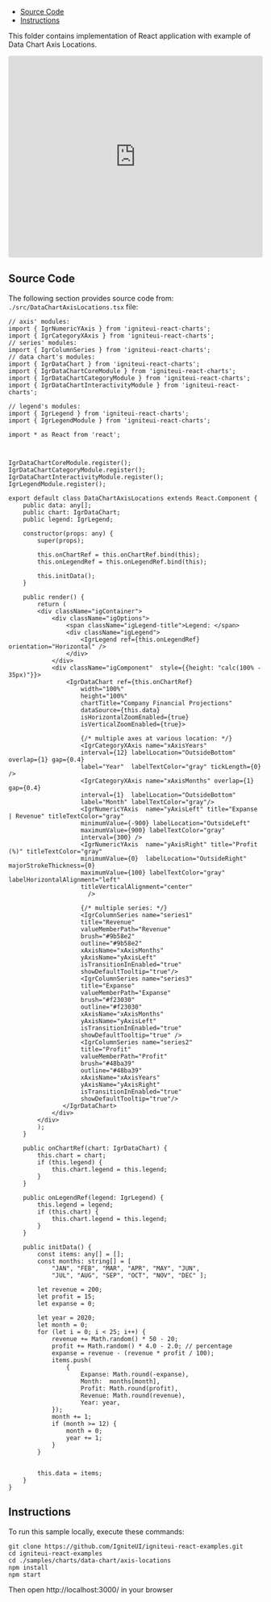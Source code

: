 <!-- NOTE: do not change this file because it will be auto re-generated from template file: -->
<!-- https://github.com/IgniteUI/igniteui-react-examples/tree/master/sample-template-files/ReadMe.md -->

<!-- ## Table of Contents -->
<!-- - [Sample Preview](#Sample-Preview) -->
- [Source Code](#Source-Code)
- [Instructions](#Instructions)

This folder contains implementation of React application with example of Data Chart Axis Locations.
<!-- in the Data Chart component -->
<!-- [Data Chart](https://infragistics.com/Reactsite/components/data-chart.html) -->

<html lang="en" xmlns="http://www.w3.org/1999/xhtml">
    <body>
        <!-- <a target="_blank" href="https://codesandbox.io/s/github/IgniteUI/igniteui-react-examples/tree/master/samples/charts/data-chart/axis-locations?fontsize=14&hidenavigation=1&theme=dark&view=preview&file=/src/DataChartAxisLocations.tsx" rel="noopener noreferrer">
            <img height="40px" style="border-radius: 0.5rem" alt="Edit on CodeSandbox" src="https://static.infragistics.com/xplatform/images/sandbox/edit.png"/>
        </a> -->
        <!-- <a target="_blank"
href="https://codesandbox.io/s/github/IgniteUI/igniteui-react-examples/tree/master/samples/maps/geo-map/binding-csv-points?fontsize=14&hidenavigation=1&theme=dark&view=preview">
            <img alt="Edit Sample" src="https://codesandbox.io/static/img/play-codesandbox.svg"/>
        </a> -->
        <!-- <a target="_blank" style="margin-left: 0.5rem"
href="https://codesandbox.io/embed/github/IgniteUI/igniteui-react-examples/tree/master/samples/charts/data-chart/axis-locations?fontsize=14&hidenavigation=1&theme=dark&view=preview&file=/src/DataChartAxisLocations.tsx">
            <img height="40px" style="border-radius: 5px" alt="View on CodeSandbox" src="https://static.infragistics.com/xplatform/images/sandbox/view.png"/>
        </a> -->
        <!-- <a target="_blank"
href="https://codesandbox.io/embed/github/IgniteUI/igniteui-react-examples/tree/master/samples/maps/geo-map/binding-csv-points?fontsize=14&hidenavigation=1&theme=dark&view=preview">
            <img alt="View on CodeSandbox" src="https://static.infragistics.com/xplatform/images/sandbox/view.png"/>
        </a>
https://codesandbox.io/embed/react-treemap-overview-rtb45
https://codesandbox.io/static/img/play-codesandbox.svg
https://codesandbox.io/embed/react-treemap-overview-rtb45?view=browser -->
    </body>
</html>

<!-- ## Sample Preview -->

<iframe
  src="https://codesandbox.io/embed/github/IgniteUI/igniteui-react-examples/tree/master/samples/charts/data-chart/axis-locations?fontsize=14&hidenavigation=1&theme=dark&view=preview&file=/src/DataChartAxisLocations.tsx"
  style="width:100%; height:400px; border:0; border-radius: 4px; overflow:hidden;"
  allow="accelerometer; ambient-light-sensor; camera; encrypted-media; geolocation; gyroscope; hid; microphone; midi; payment; usb; vr"
  sandbox="allow-forms allow-modals allow-popups allow-presentation allow-same-origin allow-scripts"
></iframe>

## Source Code

The following section provides source code from:
`./src/DataChartAxisLocations.tsx` file:

```tsx
// axis' modules:
import { IgrNumericYAxis } from 'igniteui-react-charts';
import { IgrCategoryXAxis } from 'igniteui-react-charts';
// series' modules:
import { IgrColumnSeries } from 'igniteui-react-charts';
// data chart's modules:
import { IgrDataChart } from 'igniteui-react-charts';
import { IgrDataChartCoreModule } from 'igniteui-react-charts';
import { IgrDataChartCategoryModule } from 'igniteui-react-charts';
import { IgrDataChartInteractivityModule } from 'igniteui-react-charts';

// legend's modules:
import { IgrLegend } from 'igniteui-react-charts';
import { IgrLegendModule } from 'igniteui-react-charts';

import * as React from 'react';



IgrDataChartCoreModule.register();
IgrDataChartCategoryModule.register();
IgrDataChartInteractivityModule.register();
IgrLegendModule.register();

export default class DataChartAxisLocations extends React.Component {
    public data: any[];
    public chart: IgrDataChart;
    public legend: IgrLegend;

    constructor(props: any) {
        super(props);

        this.onChartRef = this.onChartRef.bind(this);
        this.onLegendRef = this.onLegendRef.bind(this);

        this.initData();
    }

    public render() {
        return (
        <div className="igContainer">
            <div className="igOptions">
                <span className="igLegend-title">Legend: </span>
                <div className="igLegend">
                    <IgrLegend ref={this.onLegendRef} orientation="Horizontal" />
                </div>
            </div>
            <div className="igComponent"  style={{height: "calc(100% - 35px)"}}>
                <IgrDataChart ref={this.onChartRef}
                    width="100%"
                    height="100%"
                    chartTitle="Company Financial Projections"
                    dataSource={this.data}
                    isHorizontalZoomEnabled={true}
                    isVerticalZoomEnabled={true}>

                    {/* multiple axes at various location: */}
                    <IgrCategoryXAxis name="xAxisYears"
                    interval={12} labelLocation="OutsideBottom" overlap={1} gap={0.4}
                    label="Year"  labelTextColor="gray" tickLength={0} />
                    <IgrCategoryXAxis name="xAxisMonths" overlap={1} gap={0.4}
                    interval={1}  labelLocation="OutsideBottom"
                    label="Month" labelTextColor="gray"/>
                    <IgrNumericYAxis  name="yAxisLeft" title="Expanse | Revenue" titleTextColor="gray"
                    minimumValue={-900} labelLocation="OutsideLeft"
                    maximumValue={900} labelTextColor="gray"
                    interval={300} />
                    <IgrNumericYAxis  name="yAxisRight" title="Profit (%)" titleTextColor="gray"
                    minimumValue={0}  labelLocation="OutsideRight" majorStrokeThickness={0}
                    maximumValue={100} labelTextColor="gray" labelHorizontalAlignment="left"
                    titleVerticalAlignment="center"
                      />

                    {/* multiple series: */}
                    <IgrColumnSeries name="series1"
                    title="Revenue"
                    valueMemberPath="Revenue"
                    brush="#9b58e2"
                    outline="#9b58e2"
                    xAxisName="xAxisMonths"
                    yAxisName="yAxisLeft"
                    isTransitionInEnabled="true"
                    showDefaultTooltip="true"/>
                    <IgrColumnSeries name="series3"
                    title="Expanse"
                    valueMemberPath="Expanse"
                    brush="#f23030"
                    outline="#f23030"
                    xAxisName="xAxisMonths"
                    yAxisName="yAxisLeft"
                    isTransitionInEnabled="true"
                    showDefaultTooltip="true" />
                    <IgrColumnSeries name="series2"
                    title="Profit"
                    valueMemberPath="Profit"
                    brush="#48ba39"
                    outline="#48ba39"
                    xAxisName="xAxisYears"
                    yAxisName="yAxisRight"
                    isTransitionInEnabled="true"
                    showDefaultTooltip="true"/>
               </IgrDataChart>
            </div>
        </div>
        );
    }

    public onChartRef(chart: IgrDataChart) {
        this.chart = chart;
        if (this.legend) {
            this.chart.legend = this.legend;
        }
    }

    public onLegendRef(legend: IgrLegend) {
        this.legend = legend;
        if (this.chart) {
            this.chart.legend = this.legend;
        }
    }

    public initData() {
        const items: any[] = [];
        const months: string[] = [
            "JAN", "FEB", "MAR", "APR", "MAY", "JUN",
            "JUL", "AUG", "SEP", "OCT", "NOV", "DEC" ];

        let revenue = 200;
        let profit = 15;
        let expanse = 0;

        let year = 2020;
        let month = 0;
        for (let i = 0; i < 25; i++) {
            revenue += Math.random() * 50 - 20;
            profit += Math.random() * 4.0 - 2.0; // percentage
            expanse = revenue - (revenue * profit / 100);
            items.push(
                {
                    Expanse: Math.round(-expanse),
                    Month:  months[month],
                    Profit: Math.round(profit),
                    Revenue: Math.round(revenue),
                    Year: year,
            });
            month += 1;
            if (month >= 12) {
                month = 0;
                year += 1;
            }
        }


        this.data = items;
    }
}

```

## Instructions
To run this sample locally, execute these commands:

```
git clone https://github.com/IgniteUI/igniteui-react-examples.git
cd igniteui-react-examples
cd ./samples/charts/data-chart/axis-locations
npm install
npm start

```

Then open http://localhost:3000/ in your browser

